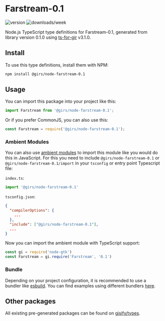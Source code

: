 
# Farstream-0.1

![version](https://img.shields.io/npm/v/@girs/node-farstream-0.1)
![downloads/week](https://img.shields.io/npm/dw/@girs/node-farstream-0.1)


Node.js TypeScript type definitions for Farstream-0.1, generated from library version 0.1.0 using [ts-for-gir](https://github.com/gjsify/ts-for-gir) v3.1.0.


## Install

To use this type definitions, install them with NPM:
```bash
npm install @girs/node-farstream-0.1
```

## Usage

You can import this package into your project like this:
```ts
import Farstream from '@girs/node-farstream-0.1';
```

Or if you prefer CommonJS, you can also use this:
```ts
const Farstream = require('@girs/node-farstream-0.1');
```

### Ambient Modules

You can also use [ambient modules](https://github.com/gjsify/ts-for-gir/tree/main/packages/cli#ambient-modules) to import this module like you would do this in JavaScript.
For this you need to include `@girs/node-farstream-0.1` or `@girs/node-farstream-0.1/import` in your `tsconfig` or entry point Typescript file:

`index.ts`:
```ts
import '@girs/node-farstream-0.1'
```

`tsconfig.json`:
```json
{
  "compilerOptions": {
    ...
  },
  "include": ["@girs/node-farstream-0.1"],
  ...
}
```

Now you can import the ambient module with TypeScript support: 

```ts
const gi = require('node-gtk')
const Farstream = gi.require('Farstream', '0.1')
```


### Bundle

Depending on your project configuration, it is recommended to use a bundler like [esbuild](https://esbuild.github.io/). You can find examples using different bundlers [here](https://github.com/gjsify/ts-for-gir/tree/main/examples).

## Other packages

All existing pre-generated packages can be found on [gjsify/types](https://github.com/gjsify/types).

